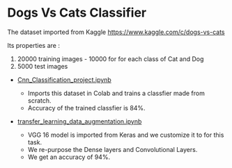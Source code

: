 # Dogs Vs Cats Classifier

The dataset imported from Kaggle https://www.kaggle.com/c/dogs-vs-cats

Its  properties are :

1. 20000 training images - 10000 for for each class of Cat and Dog
2. 5000 test images


* [Cnn_Classification_project.ipynb](https://github.com/shekhar-banerjee96/dogsvscats/blob/master/Cnn_Classification_project.ipynb)
    * Imports this dataset in Colab and trains a classfier made from scratch.
    * Accuracy of the trained classfier is 84%.

* [transfer_learning_data_augmentation.ipynb](https://github.com/shekhar-banerjee96/dogsvscats/blob/master/transfer_learning_data_augmentation.ipynb)
    * VGG 16 model is imported from Keras and we customize it to for this task.
    * We re-purpose the Dense layers and Convolutional Layers.
    * We get an accuracy of 94%.


